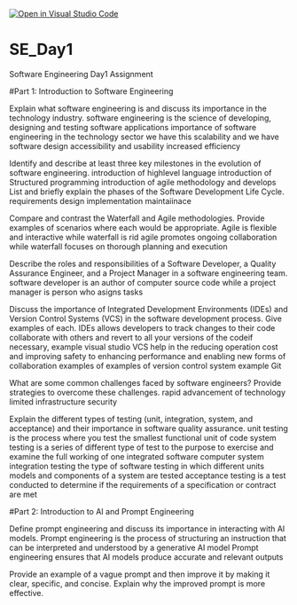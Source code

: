 [![Open in Visual Studio Code](https://classroom.github.com/assets/open-in-vscode-2e0aaae1b6195c2367325f4f02e2d04e9abb55f0b24a779b69b11b9e10269abc.svg)](https://classroom.github.com/online_ide?assignment_repo_id=15534821&assignment_repo_type=AssignmentRepo)
# SE_Day1
Software Engineering Day1 Assignment

#Part 1: Introduction to Software Engineering

Explain what software engineering is and discuss its importance in the technology industry.
software engineering is the science of developing, designing and testing software applications 
importance of software engineering in the technology sector we have this scalability and we have software design accessibility and usability increased efficiency

Identify and describe at least three key milestones in the evolution of software engineering.
introduction of highlevel language 
introduction of Structured programming 
introduction of agile methodology and develops
List and briefly explain the phases of the Software Development Life Cycle.
requirements 
design
implementation
maintaiinace


Compare and contrast the Waterfall and Agile methodologies. Provide examples of scenarios where each would be appropriate.
Agile is flexible and interactive while waterfall is rid
agile promotes ongoing collaboration while waterfall focuses on thorough planning and execution 

Describe the roles and responsibilities of a Software Developer, a Quality Assurance Engineer, and a Project Manager in a software engineering team.
software developer is an author of computer source code while a project manager is person who asigns tasks 

Discuss the importance of Integrated Development Environments (IDEs) and Version Control Systems (VCS) in the software development process. Give examples of each.
IDEs allows developers to track changes to their code collaborate with others and revert to all your versions of the codeif necessary, example visual studio 
VCS help in the reducing operation cost and improving safety to enhancing performance and enabling new forms of collaboration examples of examples of version control system example  Git

What are some common challenges faced by software engineers? Provide strategies to overcome these challenges.
rapid advancement of technology 
limited infrastructure
security


Explain the different types of testing (unit, integration, system, and acceptance) and their importance in software quality assurance.
unit testing is the process where you test the smallest functional unit of code 
system testing is a series of different type of test to the purpose to exercise and examine the full working of one integrated software computer system 
integration testing the type of software testing in which different units models and components of a system are tested 
acceptance testing is a test conducted to determine if the requirements of a specification or contract are met

#Part 2: Introduction to AI and Prompt Engineering


Define prompt engineering and discuss its importance in interacting with AI models.
Prompt  engineering is the process of structuring an instruction that can be interpreted and understood by a generative AI model
Prompt engineering ensures that AI models produce accurate and relevant outputs 

Provide an example of a vague prompt and then improve it by making it clear, specific, and concise. Explain why the improved prompt is more effective.
